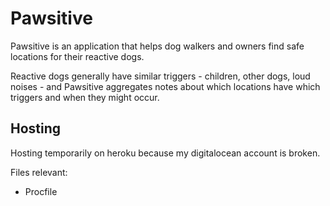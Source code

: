 # Pawsitive

Pawsitive is an application that helps dog walkers and owners find safe locations for their reactive dogs.

Reactive dogs generally have similar triggers - children, other dogs, loud noises - and Pawsitive aggregates notes about which locations have which triggers and when they might occur.

## Hosting 

Hosting temporarily on heroku because my digitalocean account is broken. 

Files relevant:
- Procfile
